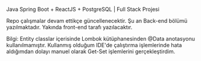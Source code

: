 Java Spring Boot + ReactJS + PostgreSQL | Full Stack Projesi

Repo çalışmalar devam ettikçe güncellenecektir. Şu an Back-end bölümü yazılmaktadır. Yakında front-end tarafı yazılacaktır.

Bilgi: Entity classlar içerisinde Lombok kütüphanesinden @Data anotasyonu kullanılmamıştır. Kullanmış olduğum IDE'de çalıştırma işlemlerinde hata aldığımdan dolayı manuel olarak Get-Set işlemlerini gerçekleştirdim. 

